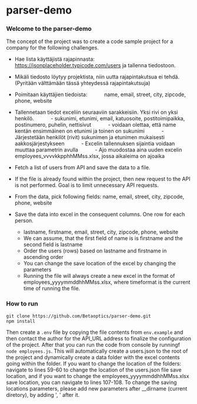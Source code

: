 # parser-demo

### Welcome to the parser-demo

The concept of the project was to create a code sample project for a company for the following challenges.

- Hae lista käyttäjistä rajapinnasta: https://jsonplaceholder.typicode.com/users ja tallenna tiedostoon.
- Mikäli tiedosto löytyy projektista, niin uutta rajapintakutsua ei tehdä. (Pyritään välttämään tässä yhteydessä rajapintakutsuja)
- Poimitaan käyttäjien tiedoista:
      name, email, street, city, zipcode, phone, website
      
- Tallennetaan tiedot exceliin seuraaviin sarakkeisiin. Yksi rivi on yksi henkilö.
      - sukunimi, etunimi, email, katuosoite, postitoimipaikka, postinumero, puhelin, nettisivut
      - voidaan olettaa, että name kentän ensimmäinen on etunimi ja toinen on sukunimi
      - Järjestetään henkilöt (rivit) sukunimen ja etunimen mukaisesti aakkosjärjestykseen
      - Excelin tallennuksen sijaintia voidaan muuttaa parametrin avulla
      - Ajo muodostaa aina uuden excelin employees_vvvvkkpphhMMss.xlsx, jossa aikaleima on ajoaika

- Fetch a list of users from API and save the data to a file.
- If the file is already found within the project, then new request to the API is not performed. Goal is to limit unnecessary API requests.
- From the data, pick following fields:
    name, email, street, city, zipcode, phone, website

- Save the data into excel in the consequent columns. One row for each person.
    - lastname, firstname, email, street, city, zipcode, phone, website
    - We can assume, that the first field of name is is firstname and the second field is lastname
    - Order the users (rows) based on lastname and firstname in ascending order
    - You can change the save location of the excel by changing the parameters
    - Running the file will always create a new excel in the format of employees_yyyymmddhhMMss.xlsx, where timeformat is the current time of running the file.

### How to run

```
git clone https://github.com/Betaoptics/parser-demo.git
npm install
```

Then create a ```.env``` file by copying the file contents from ```env.example``` and then contact the author for the API_URL address to finalize the configuration of the project.
After that you can run the code from console by runningf ```node employees.js```. This will automatically create a users.json to the root of the project and dynamically create a data folder with the excel contents going within the folder.
If you want to change the location of the folders: navigate to lines 59-60 to change the location of the users.json file save location, and if you want to change the employees_yyyymmddhhMMss.xlsx save location, you can navigate to lines 107-108.
To change the saving locations parameters, please add new parameters after __dirname (current diretory), by adding ', <nexpath>' after it.